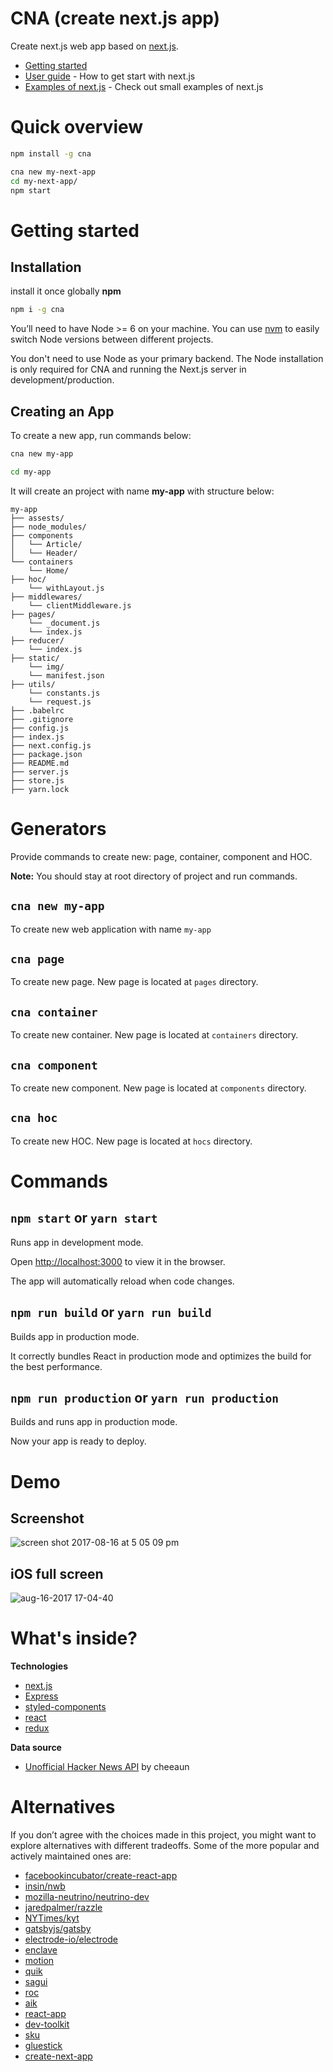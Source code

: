 # CNA (create next.js app)
Create next.js web app based on [next.js](https://github.com/zeit/next.js/).

 - [Getting started](https://github.com/ChoTotOSS/cna#getting-started)
 - [User guide](https://learnnextjs.com/) - How to get start with next.js
 - [Examples of next.js](https://github.com/zeit/next.js/tree/master/examples) - Check out small examples of next.js

# Quick overview
```bash
npm install -g cna

cna new my-next-app
cd my-next-app/
npm start
```

# Getting started

## Installation
install it once globally
**npm**
```bash
npm i -g cna
```

You’ll need to have Node >= 6 on your machine. You can use [nvm](https://github.com/creationix/nvm#usage) to easily switch Node versions between different projects.

You don't need to use Node as your primary backend. The Node installation is only required for CNA and running the Next.js server in development/production.

## Creating an App

To create a new app, run commands below:
```bash
cna new my-app

cd my-app
```
It will create an project with name **my-app** with structure below:
```
my-app
├── assests/
├── node_modules/
├── components
│   └── Article/
│   └── Header/
└── containers
    └── Home/
├── hoc/
    └── withLayout.js
├── middlewares/
    └── clientMiddleware.js
├── pages/
    └── _document.js
    └── index.js
├── reducer/
    └── index.js
├── static/
    └── img/
    └── manifest.json
├── utils/
    └── constants.js
    └── request.js
├── .babelrc
├── .gitignore
├── config.js
├── index.js
├── next.config.js
├── package.json
├── README.md
├── server.js
├── store.js
├── yarn.lock
```

# Generators
Provide commands to create new: page, container, component and HOC.

**Note:** You should stay at root directory of project and run commands.

## `cna new my-app`
To create new web application with name `my-app`

## `cna page`
To create new page. New page is located at `pages` directory.

## `cna container`
To create new container. New page is located at `containers` directory.

## `cna component`
To create new component. New page is located at `components` directory.

## `cna hoc`
To create new HOC. New page is located at `hocs` directory.

# Commands

## `npm start` or `yarn start`

Runs app in development mode.

Open [http://localhost:3000](http://localhost:3000) to view it in the browser.

The app will automatically reload when code changes.

## `npm run build` or `yarn run build`

Builds app in production mode.

It correctly bundles React in production mode and optimizes the build for the best performance.

## `npm run production` or `yarn run production`

Builds and runs app in production mode.

Now your app is ready to deploy.

# Demo
## Screenshot
![screen shot 2017-08-16 at 5 05 09 pm](https://user-images.githubusercontent.com/6290720/29358574-b8582fb8-82a5-11e7-9e67-1dd8ae45dc7b.png)

## iOS full screen
![aug-16-2017 17-04-40](https://user-images.githubusercontent.com/6290720/29358522-8a84a8fa-82a5-11e7-9a34-aaccef3a2912.gif)


# What's inside?

**Technologies**
 - [next.js](https://github.com/zeit/next.js/)
 - [Express](https://expressjs.com/)
 - [styled-components](https://www.styled-components.com/)
 - [react](https://facebook.github.io/react/)
 - [redux](http://redux.js.org/)
 
**Data source**
 - [Unofficial Hacker News API](https://github.com/cheeaun/node-hnapi) by cheeaun 

# Alternatives

If you don’t agree with the choices made in this project, you might want to explore alternatives with different tradeoffs.
Some of the more popular and actively maintained ones are:

* [facebookincubator/create-react-app](https://github.com/facebookincubator/create-react-app)
* [insin/nwb](https://github.com/insin/nwb)
* [mozilla-neutrino/neutrino-dev](https://github.com/mozilla-neutrino/neutrino-dev)
* [jaredpalmer/razzle](https://github.com/jaredpalmer/razzle)
* [NYTimes/kyt](https://github.com/NYTimes/kyt)
* [gatsbyjs/gatsby](https://github.com/gatsbyjs/gatsby)
* [electrode-io/electrode](https://github.com/electrode-io/electrode)
* [enclave](https://github.com/eanplatter/enclave)
* [motion](https://github.com/steelbrain/pundle/tree/master/packages/motion)
* [quik](https://github.com/satya164/quik)
* [sagui](https://github.com/saguijs/sagui)
* [roc](https://github.com/rocjs/roc)
* [aik](https://github.com/d4rkr00t/aik)
* [react-app](https://github.com/kriasoft/react-app)
* [dev-toolkit](https://github.com/stoikerty/dev-toolkit)
* [sku](https://github.com/seek-oss/sku)
* [gluestick](https://github.com/TrueCar/gluestick)
* [create-next-app](https://github.com/segmentio/create-next-app)
